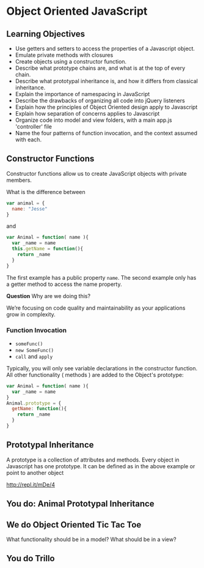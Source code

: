 # Object Oriented JavaScript

## Learning Objectives

- Use getters and setters to access the properties of a Javascript object.
- Emulate private methods with closures
- Create objects using a constructor function.
- Describe what prototype chains are, and what is at the top of every chain.
- Describe what prototypal inheritance is, and how it differs from classical inheritance.
- Explain the importance of namespacing in JavaScript
- Describe the drawbacks of organizing all code into jQuery listeners
- Explain how the principles of Object Oriented design apply to Javascript
- Explain how separation of concerns applies to Javascript
- Organize code into model and view folders, with a main app.js 'controller' file
- Name the four patterns of function invocation, and the context assumed with each.

## Constructor Functions

Constructor functions allow us to create JavaScript objects with private members.

What is the difference between

```js
var animal = {
  name: "Jesse"
}
```
and

```js
var Animal = function( name ){
  var _name = name
  this.getName = function(){
    return _name
  }
}
```

The first example has a public property `name`. The second example only has a getter method to
access the name property.

**Question** Why are we doing this?

We’re focusing on code quality and maintainability as your applications grow in complexity.

### Function Invocation

- `someFunc()`
- `new SomeFunc()`
- `call` and `apply`

Typically, you will only see variable declarations in the constructor function. All other functionality
( methods ) are added to the Object's prototype:

```js
var Animal = function( name ){
  var _name = name
}
Animal.prototype = {
  getName: function(){
    return _name
  }
}
```

## Prototypal Inheritance

A prototype is a collection of attributes and methods. Every object in Javascript has one prototype.
It can be defined as in the above example or point to another object

<http://repl.it/mDe/4>

## You do: Animal Prototypal Inheritance

## We do Object Oriented Tic Tac Toe

What functionality should be in a model? What should be in a view?

## You do Trillo



